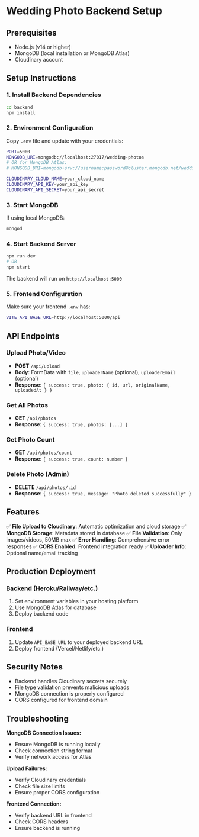 # Wedding Photo Backend Setup

## Prerequisites

- Node.js (v14 or higher)
- MongoDB (local installation or MongoDB Atlas)
- Cloudinary account

## Setup Instructions

### 1. Install Backend Dependencies

```bash
cd backend
npm install
```

### 2. Environment Configuration

Copy `.env` file and update with your credentials:

```bash
PORT=5000
MONGODB_URI=mongodb://localhost:27017/wedding-photos
# OR for MongoDB Atlas:
# MONGODB_URI=mongodb+srv://username:password@cluster.mongodb.net/wedding-photos

CLOUDINARY_CLOUD_NAME=your_cloud_name
CLOUDINARY_API_KEY=your_api_key
CLOUDINARY_API_SECRET=your_api_secret
```

### 3. Start MongoDB

If using local MongoDB:

```bash
mongod
```

### 4. Start Backend Server

```bash
npm run dev
# OR
npm start
```

The backend will run on `http://localhost:5000`

### 5. Frontend Configuration

Make sure your frontend `.env` has:

```bash
VITE_API_BASE_URL=http://localhost:5000/api
```

## API Endpoints

### Upload Photo/Video

- **POST** `/api/upload`
- **Body**: FormData with `file`, `uploaderName` (optional), `uploaderEmail` (optional)
- **Response**: `{ success: true, photo: { id, url, originalName, uploadedAt } }`

### Get All Photos

- **GET** `/api/photos`
- **Response**: `{ success: true, photos: [...] }`

### Get Photo Count

- **GET** `/api/photos/count`
- **Response**: `{ success: true, count: number }`

### Delete Photo (Admin)

- **DELETE** `/api/photos/:id`
- **Response**: `{ success: true, message: "Photo deleted successfully" }`

## Features

✅ **File Upload to Cloudinary**: Automatic optimization and cloud storage
✅ **MongoDB Storage**: Metadata stored in database
✅ **File Validation**: Only images/videos, 50MB max
✅ **Error Handling**: Comprehensive error responses
✅ **CORS Enabled**: Frontend integration ready
✅ **Uploader Info**: Optional name/email tracking

## Production Deployment

### Backend (Heroku/Railway/etc.)

1. Set environment variables in your hosting platform
2. Use MongoDB Atlas for database
3. Deploy backend code

### Frontend

1. Update `API_BASE_URL` to your deployed backend URL
2. Deploy frontend (Vercel/Netlify/etc.)

## Security Notes

- Backend handles Cloudinary secrets securely
- File type validation prevents malicious uploads
- MongoDB connection is properly configured
- CORS configured for frontend domain

## Troubleshooting

**MongoDB Connection Issues:**

- Ensure MongoDB is running locally
- Check connection string format
- Verify network access for Atlas

**Upload Failures:**

- Verify Cloudinary credentials
- Check file size limits
- Ensure proper CORS configuration

**Frontend Connection:**

- Verify backend URL in frontend
- Check CORS headers
- Ensure backend is running
